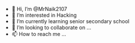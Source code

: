 - 👋 Hi, I’m @MrNaik2107
- 👀 I’m interested in Hacking
- 🌱 I’m currently learning senior secondary school
- 💞️ I’m looking to collaborate on ...
- 📫 How to reach me ...

<!---
MrNaik2107/MrNaik2107 is a ✨ special ✨ repository because its `README.md` (this file) appears on your GitHub profile.
You can click the Preview link to take a look at your changes.
--->
